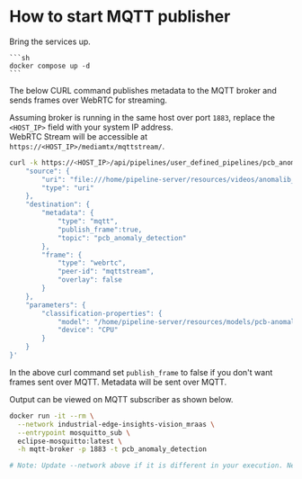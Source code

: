 # How to start MQTT publisher

Bring the services up.

    ```sh
    docker compose up -d
    ```

The below CURL command publishes metadata to the MQTT broker and sends frames over WebRTC for streaming.

Assuming broker is running in the same host over port `1883`, replace the `<HOST_IP>` field with your system IP address.  
WebRTC Stream will be accessible at `https://<HOST_IP>/mediamtx/mqttstream/`.

```sh
curl -k https://<HOST_IP>/api/pipelines/user_defined_pipelines/pcb_anomaly_detection_mqtt -X POST -H 'Content-Type: application/json' -d '{
    "source": {
        "uri": "file:///home/pipeline-server/resources/videos/anomalib_pcb_test.avi",
        "type": "uri"
    },
    "destination": {
        "metadata": {
            "type": "mqtt",
            "publish_frame":true,
            "topic": "pcb_anomaly_detection"
        },
        "frame": {
            "type": "webrtc",
            "peer-id": "mqttstream",
            "overlay": false
        }
    },
    "parameters": {
        "classification-properties": {
            "model": "/home/pipeline-server/resources/models/pcb-anomaly-detection/deployment/Anomaly classification/model/model.xml",
            "device": "CPU"
        }
    }
}'
```
In the above curl command set `publish_frame` to false if you don't want frames sent over MQTT. Metadata will be sent over MQTT.

Output can be viewed on MQTT subscriber as shown below.

```sh
docker run -it --rm \
  --network industrial-edge-insights-vision_mraas \
  --entrypoint mosquitto_sub \
  eclipse-mosquitto:latest \
  -h mqtt-broker -p 1883 -t pcb_anomaly_detection

# Note: Update --network above if it is different in your execution. Network can be found using: docker network ls
```